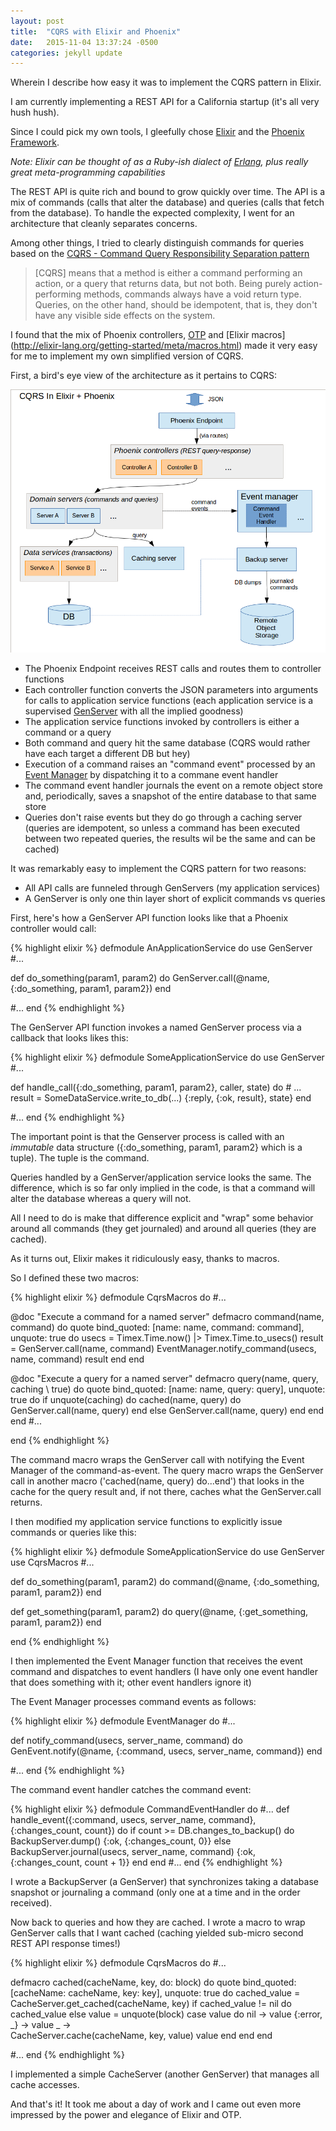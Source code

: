 ```yaml
---
layout: post
title:  "CQRS with Elixir and Phoenix"
date:   2015-11-04 13:37:24 -0500
categories: jekyll update
---
```


Wherein I describe how easy it was to implement the CQRS pattern in Elixir.

I am currently implementing a REST API for a California startup (it's all very hush hush).

Since I could pick my own tools, I gleefully chose [Elixir](http://elixir-lang.org) and the [Phoenix Framework](http://http://www.phoenixframework.org/).

_Note: Elixir can be thought of as a Ruby-ish dialect of [Erlang](http://www.erlang.org/), plus really great meta-programming capabilities_

The REST API is quite rich and bound to grow quickly over time. The API is a mix of commands (calls that alter the database) and queries (calls that fetch from the database). To handle the expected complexity, I went for an architecture that cleanly separates concerns.

Among other things, I tried to clearly distinguish commands for queries based on the [CQRS - Command Query Responsibility Separation pattern](http://http://cqrs.nu/Faq/command-query-responsibility-segregation)

>[CQRS] means that a method is either a command performing an action, or a query that returns data, but not both.
>Being purely action-performing methods, commands always have a void return type.
>Queries, on the other hand, should be idempotent, that is, they don't have any visible side effects on the system.

I found that the mix of Phoenix controllers, [OTP](http://http://learnyousomeerlang.com/what-is-otp) and [Elixir macros] (http://elixir-lang.org/getting-started/meta/macros.html) made it very easy for me to implement my own simplified version of CQRS.

First, a bird's eye view of the architecture as it pertains to CQRS:

![architecture](/assets/cqrs_elixir.png)

* The Phoenix Endpoint receives REST calls and routes them to controller functions
* Each controller function converts the JSON parameters into arguments for calls to application service functions (each application service is a supervised [GenServer](http://20bits.com/article/erlang-a-generic-server-tutorial) with all the implied goodness)
* The application service functions invoked by controllers is either a command or a query
* Both command and query hit the same database (CQRS would rather have each target a different DB but hey)
* Execution of a command raises an "command event" processed by an [Event Manager](http://www.tattdcodemonkey.com/blog/2015/4/24/event-handling-in-elixir) by dispatching it to a commane event handler
* The command event handler journals the event on a remote object store and, periodically, saves a snapshot of the entire database to that same store
* Queries don't raise events but they do go through a caching server (queries are idempotent, so unless a command has been executed between two repeated queries, the results wil be the same and can be cached)

It was remarkably easy to implement the CQRS pattern for two reasons:

* All API calls are funneled through GenServers (my application services)
* A GenServer is only one thin layer short of explicit commands vs queries

First, here's how a GenServer API function looks like that a Phoenix controller would call:

{% highlight elixir %}
defmodule AnApplicationService do
  use GenServer
  #...
  
  def do_something(param1, param2) do
    GenServer.call(@name, {:do_something, param1, param2})
  end
  
  #...
end
{% endhighlight %}

The GenServer API function invokes a named GenServer process via a callback that looks likes this:

{% highlight elixir %}
defmodule SomeApplicationService do
  use GenServer
  #...
  
  def handle_call({:do_something, param1, param2}, caller, state) do
    # ...
    result = SomeDataService.write_to_db(...)
    {:reply, {:ok, result}, state}
  end
  
  #...
end
{% endhighlight %}

The important point is that the Genserver process is called with an *immutable* data structure ({:do_something, param1, param2} which is a tuple). The tuple is the command.

Queries handled by a GenServer/application service looks the same. The difference, which is so far only implied in the code, is that a command will alter the database whereas a query will not.

All I need to do is make that difference explicit and "wrap" some behavior around all commands (they get journaled) and around all queries (they are cached).

As it turns out, Elixir makes it ridiculously easy, thanks to macros.

So I defined these two macros:

{% highlight elixir %}
defmodule CqrsMacros do
  #...
  
  @doc "Execute a command for a named server"
  defmacro command(name, command) do
    quote bind_quoted: [name: name, command: command], unquote: true do
      usecs = Timex.Time.now() |> Timex.Time.to_usecs()
      result = GenServer.call(name, command)
      EventManager.notify_command(usecs, name, command)
      result
     end
  end

  @doc "Execute a query for a named server"
  defmacro query(name, query, caching \\ true) do
    quote bind_quoted: [name: name, query: query], unquote: true do
      if unquote(caching) do
        cached(name, query) do
          GenServer.call(name, query)
	end
      else
        GenServer.call(name, query)
      end
    end
  end
  #...
  
end
{% endhighlight %}

The command macro wraps the GenServer call with notifying the Event Manager of the command-as-event. The query macro wraps the GenServer call in another macro ('cached(name, query) do...end') that looks in the cache for the query result and, if not there, caches what the GenServer.call returns.

I then modified my application service functions to explicitly issue commands or queries like this:

{% highlight elixir %}
defmodule SomeApplicationService do
  use GenServer
  use CqrsMacros
  #...
  
  def do_something(param1, param2) do
    command(@name, {:do_something, param1, param2})
  end

  def get_something(param1, param2) do
    query(@name, {:get_something, param1, param2})
  end

end
{% endhighlight %}

I then implemented the Event Manager function that receives the event command and dispatches to event handlers (I have only one event handler that does something with it; other event handlers ignore it)

The Event Manager processes command events as follows:

{% highlight elixir %}
defmodule EventManager do
  #...
  
  def notify_command(usecs, server_name, command) do
    GenEvent.notify(@name, {:command, usecs, server_name, command})
  end

  #...
end
{% endhighlight %}

The command event handler catches the command event:

{% highlight elixir %}
defmodule CommandEventHandler do
  #...
  def handle_event({:command, usecs, server_name, command}, {:changes_count, count}) do
    if count >=  DB.changes_to_backup() do
      BackupServer.dump()
      {:ok, {:changes_count, 0}}
    else
      BackupServer.journal(usecs, server_name, command)
      {:ok, {:changes_count, count + 1}}
    end
  end
  #...
end
{% endhighlight %}

I wrote a BackupServer (a GenServer) that synchronizes taking a database snapshot or journaling a command (only one at a time and in the order received).

Now back to queries and how they are cached. I wrote a macro to wrap GenServer calls that I want cached (caching yielded sub-micro second REST API response times!)

{% highlight elixir %}
defmodule CqrsMacros do
  #...
  
  defmacro cached(cacheName, key, do: block) do
    quote bind_quoted: [cacheName: cacheName, key: key], unquote: true do
      cached_value = CacheServer.get_cached(cacheName, key)
      if cached_value != nil do
  	  cached_value
      else
	  value = unquote(block)
	  case value do
            nil -> value
            {:error, _} ->
	      value 
            _ ->	
              CacheServer.cache(cacheName, key, value)
              value
          end
      end
   end

   #...
 end
{% endhighlight %}

I implemented a simple CacheServer (another GenServer) that manages all cache accesses.

And that's it! It took me about a day of work and I came out even more impressed by the power and elegance of Elixir and OTP.